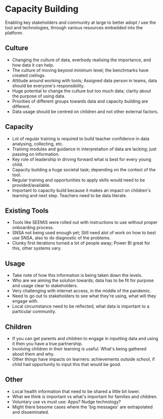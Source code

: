 # Capacity Building
Enabling key stakeholders and community at large to better adopt / use the tool and technologies, through various resources embedded into the platform.

## Culture
- Changing the culture of data, everbody realising the importance, and how data it can help.
- The culture of moving beyond minimum level; the benchmarks have created cielings.
- Attitude around working with tools; Assigned data person in teams, data should be everyone's responsibility.
- Huge potential to change the culture but too much data; clarity about the purpose of using data.
- Priorities of different groups towards data and capacity building are different.
- Data usage should be centred on children and not other external factors.

## Capacity
- Lot of regular training is required to build teacher confidence in data analysing, collecting, etc.
- Training modules and guidance in interpretation of data are lacking; just passing on information.
- Key role of leadership in driving forward what is best for every young child.
- Capacity building a huge societal task; depending on the context of the tool.
- Regular training and opportunities to apply skills would need to be provided/available.
- Important to capacity build because it makes an impact on children's learning and next step. Teachers need to be data literate.

## Existing Tools
- Tools like SEEMiS were rolled out with instructions to use without proper onboarding process.
- SNSA not being used enough yet; Still need alot of work on how to best use SNSA, also to do diagnostic of the problems.
- Clunky first iterations turned a lot of people away; Power BI great for this, other systems vary.

## Usage
- Take note of how this information is being taken down the levels.
- Who are we aiming the solution towards; data has to be fit for purpose and usage clear to stakeholders.
- Very challenging with internet access, in the middle of the pandemic.
- Need to go out to stakeholders to see what they're using, what will they engage with.
- Local circumstance need to be reflected, what data is important to a particular community.

## Children
- If you can get parents and children to engage in inputting data and using it then you have a true partnership.
- Involving children in their learning is useful. What's being gathered about them and why.
- Other things have impacts on learners: achievements outside school, if child had opportunity to input this that would be good.

## Other
- Local health information that need to be shared a little bit lower.
- What we think is important vs what's important for families and children.
- Voluntary use vs must use: Apps? Nudge technology?
- Might there besome cases where the 'big messages' are extrapolated and disseminated.
